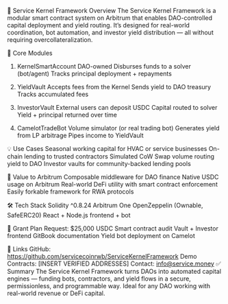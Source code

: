 🧩 Service Kernel Framework 
Overview
The Service Kernel Framework is a modular smart contract system on Arbitrum that enables DAO-controlled capital deployment and yield routing. It’s designed for real-world coordination, bot automation, and investor yield distribution — all without requiring overcollateralization.

🔧 Core Modules
1. KernelSmartAccount
DAO-owned
Disburses funds to a solver (bot/agent)
Tracks principal deployment + repayments
2. YieldVault
Accepts fees from the Kernel
Sends yield to DAO treasury
Tracks accumulated fees
3. InvestorVault
External users can deposit USDC
Capital routed to solver
Yield + principal returned over time




4. CamelotTradeBot
Volume simulator (or real trading bot)
Generates yield from LP arbitrage
Pipes income to YieldVault

💡 Use Cases
Seasonal working capital for HVAC or service businesses
On-chain lending to trusted contractors
Simulated CoW Swap volume routing yield to DAO
Investor vaults for community-backed lending pools

💸 Value to Arbitrum
Composable middleware for DAO finance
Native USDC usage on Arbitrum
Real-world DeFi utility with smart contract enforcement
Easily forkable framework for RWA protocols

🛠 Tech Stack
Solidity ^0.8.24
Arbitrum One
OpenZeppelin (Ownable, SafeERC20)
React + Node.js frontend + bot



🧠 Grant Plan
Request: $25,000 USDC
Smart contract audit
Vault + Investor frontend
GitBook documentation
Yield bot deployment on Camelot


📎 Links
GitHub: https://github.com/servicecoinrwb/ServiceKernelFramework
Demo Contracts: [INSERT VERIFIED ADDRESSES]
Contact: info@service.money
✅ Summary
The Service Kernel Framework turns DAOs into automated capital engines — funding bots, contractors, and yield flows in a secure, permissionless, and programmable way. Ideal for any DAO working with real-world revenue or DeFi capital.
